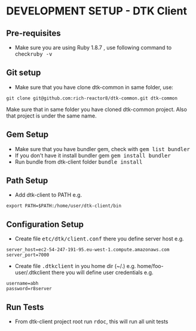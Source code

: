 DEVELOPMENT SETUP - DTK Client
==============================

Pre-requisites
----------------------

- Make sure you are using Ruby 1.8.7 , use following command to check<tt>ruby -v</tt>

Git setup
----------------------

- Make sure that you have clone dtk-common in same folder, use: 

```
git clone git@github.com:rich-reactor8/dtk-common.git dtk-common
```

Make sure that in same folder you have cloned dtk-common project. Also that project is under the same name.

Gem Setup
----------------------

- Make sure that you have bundler gem, check with <tt>gem list bundler</tt>
- If you don't have it install bundler gem <tt>gem install bundler</tt>
- Run bundle from dtk-client folder <tt>bundle install</tt>

Path Setup
----------------------

- Add dtk-client to PATH e.g.

```
export PATH=$PATH:/home/user/dtk-client/bin
```

Configuration Setup
----------------------

- Create file <tt>etc/dtk/client.conf</tt> there you define server host e.g.

```
server_host=ec2-54-247-191-95.eu-west-1.compute.amazonaws.com
server_port=7000
```

- Create file <tt>.dtkclient</tt> in you home dir (~/.) e.g. home/foo-user/.dtkclient
  there you will define user credentials e.g.

```
username=abh
password=r8server
```
Run Tests
----------------------

- From dtk-client project root run <tt>rdoc</tt>, this will run all unit tests